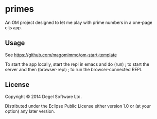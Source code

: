 # primes

An OM project designed to let me play with prime numbers in a one-page cljs app.

## Usage

See https://github.com/magomimmo/om-start-template

To start the app locally, start the repl in emacs and do
(run) ; to start the server
and then
(browser-repl) ; to run the browser-connected REPL

## License

Copyright © 2014 Degel Software Ltd.

Distributed under the Eclipse Public License either version 1.0 or (at
your option) any later version.

